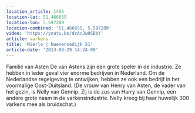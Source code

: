 ```yaml
---
location_article: 1455
location-lat: 51.466655
location-lon: 5.597289
location-combined: '51.466655, 5.597289'
video: 'https://youtu.be/dcAcJw0SBbY'
article: varkens
title: 'Mierlo | Nuenensedijk 21'
article-date: '2013-08-29 14:24:00'
---
```


Familie van Asten De van Astens zijn een grote speler in de industrie. Ze hebben in ieder geval vier enorme bedrijven in Nederland. Om de Nederlandse regelgeving te ontwijken, hebben ze ook een bedrijf in het voormalige Oost-Duitsland. (De vrouw van Henry van Asten, de vader van het gezin, is Nelly van Gennip. Zij is de zus van Harry van Gennip, een andere grote naam in de varkensindustrie. Nelly kreeg bij haar huwelijk 300 varkens mee als bruidschat.)
